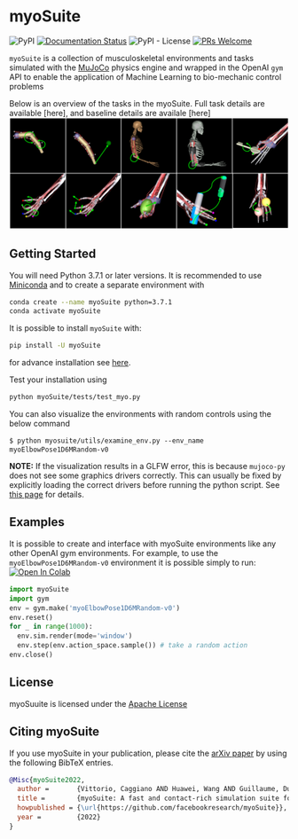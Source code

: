 # myoSuite
![PyPI](https://img.shields.io/pypi/v/myosuite)
[![Documentation Status](https://readthedocs.org/projects/myosuite/badge/?version=latest)](https://myosuite.readthedocs.io/en/latest/?badge=latest)
![PyPI - License](https://img.shields.io/pypi/l/myosuite)
[![PRs Welcome](https://img.shields.io/badge/PRs-welcome-brightgreen.svg)](https://github.com/facebookresearch/myosuite/blob/main/CONTRIBUTING.md)

`myoSuite` is a collection of musculoskeletal environments and tasks simulated with the [MuJoCo](http://www.mujoco.org/) physics engine and wrapped in the OpenAI ``gym`` API to enable the application of Machine Learning to bio-mechanic control problems

Below is an overview of the tasks in the myoSuite. Full task details are available [here], and baseline details are availale [here]
<img width="1240" alt="TasksALL" src="./docs/source/images/myoSuite_All.png">


## Getting Started
You will need Python 3.7.1 or later versions. 
It is recommended to use [Miniconda](https://docs.conda.io/en/latest/miniconda.html#latest-miniconda-installer-links) and to create a separate environment with 
``` bash
conda create --name myoSuite python=3.7.1
conda activate myoSuite
```

It is possible to install `myoSuite` with:
``` bash
pip install -U myoSuite
```
for advance installation see [here](wwwTBD).

Test your installation using
``` bash
python myoSuite/tests/test_myo.py
```

You can also visualize the environments with random controls using the below command
```
$ python myosuite/utils/examine_env.py --env_name myoElbowPose1D6MRandom-v0
```
**NOTE:** If the visualization results in a GLFW error, this is because `mujoco-py` does not see some graphics drivers correctly. This can usually be fixed by explicitly loading the correct drivers before running the python script. See [this page](https://github.com/aravindr93/mjrl/tree/master/setup#known-issues) for details.

## Examples
It is possible to create and interface with myoSuite environments like any other OpenAI gym environments. For example, to use the `myoElbowPose1D6MRandom-v0` environment it is possible simply to run: [![Open In Colab](https://colab.research.google.com/assets/colab-badge.svg)](https://colab.research.google.com/github/googlecolab/colabtools/blob/master/notebooks/colab-github-demo.ipynb)


```python
import myoSuite
import gym
env = gym.make('myoElbowPose1D6MRandom-v0')
env.reset()
for _ in range(1000):
  env.sim.render(mode='window')
  env.step(env.action_space.sample()) # take a random action
env.close()
```

## License

myoSuuite is licensed under the [Apache License](LICENSE)

## Citing myoSuite

If you use myoSuite in your publication, please cite the [arXiv paper](www) by using the following BibTeX entries.

```BibTeX
@Misc{myoSuite2022,
  author =       {Vittorio, Caggiano AND Huawei, Wang AND Guillaume, Durandau AND Massimo, Sartori AND Vikash, Kumar},
  title =        {myoSuite: A fast and contact-rich simulation suite for musculoskeletal motor control},
  howpublished = {\url{https://github.com/facebookresearch/myoSuite}},
  year =         {2022}
}
```

